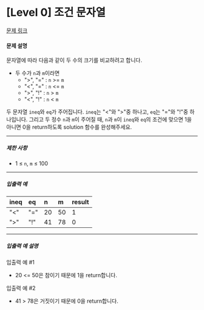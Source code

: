 # [Level 0] 조건 문자열

[문제 링크](https://school.programmers.co.kr/learn/courses/30/lessons/181934)

#### 문제 설명

문자열에 따라 다음과 같이 두 수의 크기를 비교하려고 합니다.

- 두 수가 ```n```과 ```m```이라면
  - ">", "=" : ```n``` >= ```m```
  - "<", "=" : ```n``` <= ```m```
  - ">", "!" : ```n``` > ```m```
  - "<", "!" : ```n``` < ```m```

두 문자열 ```ineq```와 ```eq```가 주어집니다. ```ineq```는 "<"와 ">"중 하나고, ```eq```는 "="와 "!"중 하나입니다. 그리고 두 정수 ```n```과 ```m```이 주어질 때, ```n```과 ```m```이 ```ineq```와 ```eq```의 조건에 맞으면 1을 아니면 0을 return하도록 solution 함수를 완성해주세요.

---

##### 제한 사항

- 1 ≤ ```n```, ```m``` ≤ 100

---

##### 입출력 예

|ineq|eq|n|m|result|
|:----|:----|:----|:----|:----|
|"<"|"="|20|50|1|
|">"|"!"|41|78|0|

---

##### 입출력 예 설명

입출력 예 #1

- 20 <= 50은 참이기 때문에 1을 return합니다.

입출력 예 #2

- 41 > 78은 거짓이기 때문에 0을 return합니다.
